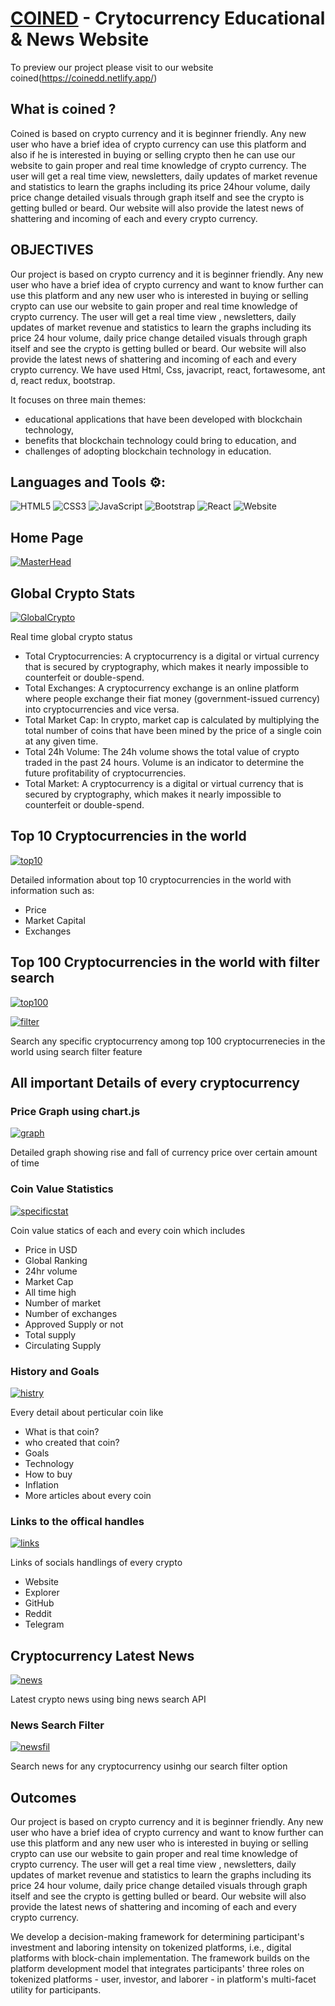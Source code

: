 # [COINED](https://coinedd.netlify.app/) - Crytocurrency Educational & News Website

To preview our project please visit to our website coined(https://coinedd.netlify.app/)

## What is coined ?

Coined is based on crypto currency and it is beginner friendly. Any new user who have a brief idea of crypto currency can use this platform and also if he is interested in buying or selling crypto then he can use our website to gain proper and real time knowledge of crypto currency. The user will get a real time view, newsletters, daily updates of market revenue and statistics to learn the graphs including its price 24hour volume, daily price change detailed visuals through graph itself and see the crypto is getting bulled or beard. Our website will also provide the latest news of shattering and incoming of each and every crypto currency.

## OBJECTIVES

Our project is based on crypto currency and it is beginner friendly. Any new user who have a brief idea of crypto currency and want to know further can use this platform and any new user who is interested in buying or selling crypto can use our website to gain proper and real time knowledge of crypto currency. The user will get a real time view , newsletters, daily updates of market revenue and statistics to learn the graphs including its price 24 hour volume, daily price change detailed visuals through graph itself and see the crypto is getting bulled or beard. Our website will also provide the latest news of shattering and incoming of each and every crypto currency.
We have used Html, Css, javacript, react, fortawesome, ant d, react redux, bootstrap.

It focuses on three main themes: 
- educational applications that have been developed with blockchain technology, 
- benefits that blockchain technology could bring to education, and 
- challenges of adopting blockchain technology in education.

## Languages and Tools ⚙️:

![HTML5](https://img.shields.io/badge/html5-%23E34F26.svg?style=for-the-badge&logo=html5&logoColor=white) ![CSS3](https://img.shields.io/badge/css3-%231572B6.svg?style=for-the-badge&logo=css3&logoColor=white) ![JavaScript](https://img.shields.io/badge/javascript-%23323330.svg?style=for-the-badge&logo=javascript&logoColor=%23F7DF1E) ![Bootstrap](https://img.shields.io/badge/bootstrap-%23563D7C.svg?style=for-the-badge&logo=bootstrap&logoColor=white) ![React](https://img.shields.io/badge/React-20232A?style=for-the-badge&logo=react&logoColor=61DAFB) ![Website](https://img.shields.io/website?label=API&style=for-the-badge&url=https%3A%2F%2Fcodestackr.com)

## Home Page
[![MasterHead](https://github.com/reddevill007/coined/blob/main/src/home.png)](https://github.com/reddevill007/coined)

## Global Crypto Stats
[![GlobalCrypto](https://github.com/reddevill007/coined/blob/main/src/global.png)](https://github.com/reddevill007/coined)

Real time global crypto status
- Total Cryptocurrencies: A cryptocurrency is a digital or virtual currency that is secured by cryptography, which makes it nearly impossible to counterfeit or double-spend.
- Total Exchanges: A cryptocurrency exchange is an online platform where people exchange their fiat money (government-issued currency) into cryptocurrencies and vice versa.
- Total Market Cap: In crypto, market cap is calculated by multiplying the total number of coins that have been mined by the price of a single coin at any given time.
- Total 24h Volume: The 24h volume shows the total value of crypto traded in the past 24 hours. Volume is an indicator to determine the future profitability of cryptocurrencies.
- Total Market: A cryptocurrency is a digital or virtual currency that is secured by cryptography, which makes it nearly impossible to counterfeit or double-spend.

## Top 10 Cryptocurrencies in the world
[![top10](https://github.com/reddevill007/coined/blob/main/src/top10.png)](https://github.com/reddevill007/coined)

Detailed information about top 10 cryptocurrencies in the world with information such as: 
- Price
- Market Capital
- Exchanges


## Top 100 Cryptocurrencies in the world with filter search
[![top100](https://github.com/reddevill007/coined/blob/main/src/top100.png)](https://github.com/reddevill007/coined)

[![filter](https://github.com/reddevill007/coined/blob/main/src/cryptofilter.png)](https://github.com/reddevill007/coined)

Search any specific cryptocurrency among top 100 cryptocurrenecies in the world using search filter feature

## All important Details of every cryptocurrency

### Price Graph using chart.js
[![graph](https://github.com/reddevill007/coined/blob/main/src/price.png)](https://github.com/reddevill007/coined)

Detailed graph showing rise and fall of currency price over certain amount of time

### Coin Value Statistics
[![specificstat](https://github.com/reddevill007/coined/blob/main/src/specificstat.png)](https://github.com/reddevill007/coined)

Coin value statics of each and every coin which includes
- Price in USD
- Global Ranking
- 24hr volume
- Market Cap
- All time high
- Number of market
- Number of exchanges
- Approved Supply or not
- Total supply
- Circulating Supply

### History and Goals
[![histry](https://github.com/reddevill007/coined/blob/main/src/about.png)](https://github.com/reddevill007/coined)

Every detail about perticular coin like
- What is that coin?
- who created that coin?
- Goals
- Technology
- How to buy
- Inflation
- More articles about every coin

### Links to the offical handles
[![links](https://github.com/reddevill007/coined/blob/main/src/link.png)](https://github.com/reddevill007/coined)

Links of socials handlings of every crypto
- Website
- Explorer
- GitHub
- Reddit
- Telegram


## Cryptocurrency Latest News
[![news](https://github.com/reddevill007/coined/blob/main/src/latnews.png)](https://github.com/reddevill007/coined)

Latest crypto news using bing news search API

### News Search Filter
[![newsfil](https://github.com/reddevill007/coined/blob/main/src/newsfilter.png)](https://github.com/reddevill007/coined)

Search news for any cryptocurrency usinhg our search filter option

## Outcomes
Our project is based on crypto currency and it is beginner friendly. Any new user who have a brief idea of crypto currency and want to know further can use this platform and any new user who is interested in buying or selling crypto can use our website to gain proper and real time knowledge of crypto currency. The user will get a real time view , newsletters, daily updates of market revenue and statistics to learn the graphs including its price 24 hour volume, daily price change detailed visuals through graph itself and see the crypto is getting bulled or beard. Our website will also provide the latest news of shattering and incoming of each and every crypto currency.

We develop a decision-making framework for determining participant's investment and laboring intensity on tokenized platforms, i.e., digital platforms with block-chain implementation. The framework builds on the platform development model that integrates participants' three roles on tokenized platforms - user, investor, and laborer - in platform's multi-facet utility for participants. 
